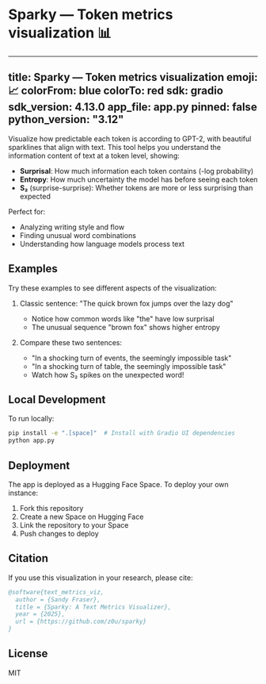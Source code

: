 # Sparky — Token metrics visualization 📊

---
title: Sparky — Token metrics visualization
emoji: 📈
colorFrom: blue
colorTo: red
sdk: gradio
sdk_version: 4.13.0
app_file: app.py
pinned: false
python_version: "3.12"
---

Visualize how predictable each token is according to GPT-2, with beautiful sparklines that align with text. This tool helps you understand the information content of text at a token level, showing:

- **Surprisal**: How much information each token contains (-log probability)
- **Entropy**: How much uncertainty the model has before seeing each token
- **S₂** (surprise-surprise): Whether tokens are more or less surprising than expected

Perfect for:
- Analyzing writing style and flow
- Finding unusual word combinations
- Understanding how language models process text


## Examples

Try these examples to see different aspects of the visualization:

1. Classic sentence: "The quick brown fox jumps over the lazy dog"
   - Notice how common words like "the" have low surprisal
   - The unusual sequence "brown fox" shows higher entropy

2. Compare these two sentences:
   - "In a shocking turn of events, the seemingly impossible task"
   - "In a shocking turn of table, the seemingly impossible task"
   - Watch how S₂ spikes on the unexpected word!


## Local Development

To run locally:

```bash
pip install -e ".[space]"  # Install with Gradio UI dependencies
python app.py
```


## Deployment

The app is deployed as a Hugging Face Space. To deploy your own instance:

1. Fork this repository
2. Create a new Space on Hugging Face
3. Link the repository to your Space
4. Push changes to deploy


## Citation

If you use this visualization in your research, please cite:

```bibtex
@software{text_metrics_viz,
  author = {Sandy Fraser},
  title = {Sparky: A Text Metrics Visualizer},
  year = {2025},
  url = {https://github.com/z0u/sparky}
}
```


## License

MIT
